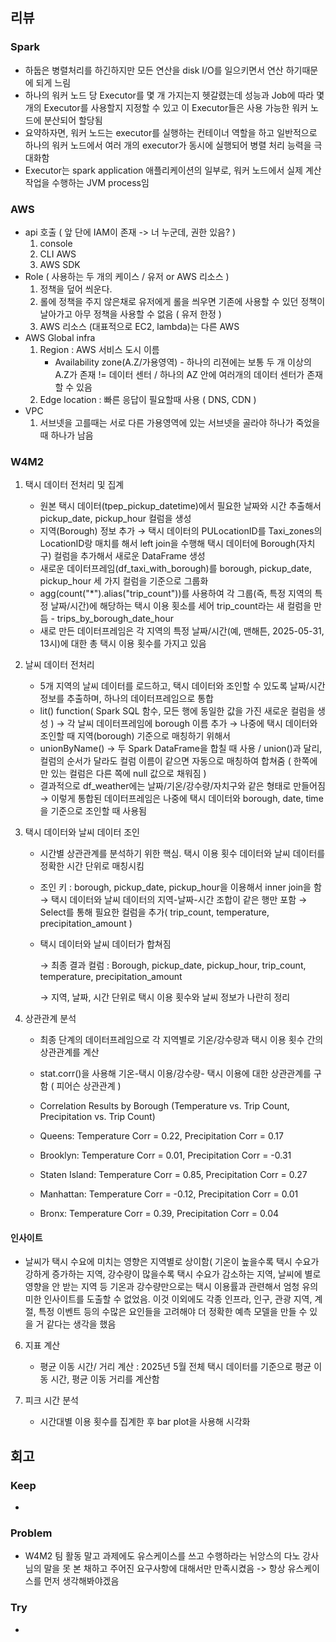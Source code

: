 ## 리뷰

### Spark
- 하둡은 병렬처리를 하긴하지만 모든 연산을 disk I/O를 일으키면서 연산 하기때문에 되게 느림
- 하나의 워커 노드 당 Executor를 몇 개 가지는지 헷갈렸는데 성능과 Job에 따라 몇 개의 Executor를 사용할지 지정할 수 있고 이 Executor들은 사용 가능한 워커 노드에 분산되어 할당됨
- 요약하자면, 워커 노드는 executor를 실행하는 컨테이너 역할을 하고 일반적으로 하나의 워커 노드에서 여러 개의 executor가 동시에 실행되어 병렬 처리 능력을 극대화함
- Executor는 spark application 애플리케이션의 일부로, 워커 노드에서 실제 계산 작업을 수행하는 JVM process임

### AWS
- api 호출 ( 앞 단에 IAM이 존재 -> 너 누군데, 권한 있음? )
  1. console
  2. CLI AWS
  3. AWS SDK
- Role ( 사용하는 두 개의 케이스 / 유저 or AWS 리소스 )
  1. 정책을 덮어 씌운다.
  2. 롤에 정책을 주지 않은채로 유저에게 롤을 씌우면 기존에 사용할 수 있던 정책이 날아가고 아무 정책을 사용할 수 없음 ( 유저 한정 )
  3. AWS 리소스 (대표적으로 EC2, lambda)는 다른 AWS
- AWS Global infra
  1. Region : AWS 서비스 도시 이름
     - Availability zone(A.Z/가용영역) - 하나의 리젼에는 보통 두 개 이상의 A.Z가 존재 != 데이터 센터 / 하나의 AZ 안에 여러개의 데이터 센터가 존재할 수 있음
  2. Edge location : 빠른 응답이 필요할때 사용 ( DNS, CDN )
- VPC
  1. 서브넷을 고를때는 서로 다른 가용영역에 있는 서브넷을 골라야 하나가 죽었을때 하나가 남음
 
### W4M2

1. 택시 데이터 전처리 및 집계
    - 원본 택시 데이터(tpep_pickup_datetime)에서 필요한 날짜와 시간 추출해서 pickup_date, pickup_hour 컬럼을 생성
    - 지역(Borough) 정보 추가 → 택시 데이터의 PULocationID를 Taxi_zones의 LocationID랑 매치를 해서 left join을 수행해 택시 데이터에 Borough(자치구) 컬럼을 추가해서 새로운 DataFrame 생성
    - 새로운 데이터프레임(df_taxi_with_borough)를 borough, pickup_date, pickup_hour 세 가지 컬럼을 기준으로 그룹화
    - agg(count("*").alias("trip_count"))를 사용하여 각 그룹(즉, 특정 지역의 특정 날짜/시간)에 해당하는 택시 이용 횟소를 세어 trip_count라는 새 컬럼을 만듬 - trips_by_borough_date_hour
    - 새로 만든 데이터프레임은 각 지역의 특정 날짜/시간(예, 맨해튼, 2025-05-31, 13시)에 대한 총 택시 이용 횟수를 가지고 있음
    
2. 날씨 데이터 전처리
    - 5개 지역의 날씨 데이터를 로드하고, 택시 데이터와 조인할 수 있도록 날짜/시간 정보를 추출하며, 하나의 데이터프레임으로 통합
    - lit() function( Spark SQL 함수, 모든 행에 동일한 값을 가진 새로운 컬럼을 생성 ) → 각 날씨 데이터프레임에 borough 이름 추가 → 나중에 택시 데이터와 조인할 때 지역(borough) 기준으로 매칭하기 위해서
    - unionByName() → 두 Spark DataFrame을 합칠 때 사용 / union()과 달리, 컬럼의 순서가 달라도 컬럼 이름이 같으면 자동으로 매칭하여 합쳐줌 ( 한쪽에만 있는 컬럼은 다른 쪽에 null 값으로 채워짐 )
    - 결과적으로 df_weather에는 날짜/기온/강수량/자치구와 같은 형태로 만들어짐 → 이렇게 통합된 데이터프레임은 나중에 택시 데이터와 borough, date, time을 기준으로 조인할 때 사용됨

3. 택시 데이터와 날씨 데이터 조인
    - 시간별 상관관계를 분석하기 위한 핵심. 택시 이용 횟수 데이터와 날씨 데이터를 정확한 시간 단위로 매칭시킴
    - 조인 키 : borough, pickup_date, pickup_hour을  이용해서 inner join을 함 → 택시 데이터와 날씨 데이터의 지역-날짜-시간 조합이 같은 행만 포함 → Select를 통해 필요한 컬럼을 추가( trip_count, temperature, precipitation_amount )
    - 택시 데이터와 날씨 데이터가 합쳐짐
        
        → 최종 결과 컬럼 : Borough, pickup_date, pickup_hour, trip_count, temperature, precipitation_amount 
        
        → 지역, 날짜, 시간 단위로 택시 이용 횟수와 날씨 정보가 나란히 정리
        
4. 상관관계 분석
    - 최종 단계의 데이터프레임으로 각 지역별로 기온/강수량과 택시 이용 횟수 간의 상관관계를 계산
    - stat.corr()을 사용해 기온-택시 이용/강수량- 택시 이용에 대한 상관관계를 구함 ( 피어슨 상관관계 )

    - Correlation Results by Borough (Temperature vs. Trip Count, Precipitation vs. Trip Count)
    - Queens: Temperature Corr = 0.22, Precipitation Corr = 0.17
    - Brooklyn: Temperature Corr = 0.01, Precipitation Corr = -0.31
    - Staten Island: Temperature Corr = 0.85, Precipitation Corr = 0.27
    - Manhattan: Temperature Corr = -0.12, Precipitation Corr = 0.01
    - Bronx: Temperature Corr = 0.39, Precipitation Corr = 0.04

#### 인사이트
- 날씨가 택시 수요에 미치는 영향은 지역별로 상이함( 기온이 높을수록 택시 수요가 강하게 증가하는 지역, 강수량이 많을수록 택시 수요가 감소하는 지역, 날씨에 별로 영향을 안 받는 지역 등 기온과 강수량만으로는 택시 이용률과 관련해서 엄청 유의미한 인사이트를 도출할 수 없었음. 이것 이외에도 각종 인프라, 인구, 관광 지역, 계절, 특정 이벤트 등의 수많은 요인들을 고려해야 더 정확한 예측 모델을 만들 수 있을 거 같다는 생각을 했음

6. 지표 계산
    - 평균 이동 시간/ 거리 계산 : 2025년 5월 전체 택시 데이터를 기준으로 평균 이동 시간, 평균 이동 거리를 계산함

7. 피크 시간 분석
    - 시간대별 이용 횟수를 집계한 후 bar plot을 사용해 시각화

## 회고
  
### Keep
- 

### Problem
- W4M2 팀 활동 말고 과제에도 유스케이스를 쓰고 수행하라는 뉘앙스의 다노 강사님의 말을 못 본 채하고 주어진 요구사항에 대해서만 만족시켰음 -> 항상 유스케이스를 먼저 생각해봐야겠음

### Try
- 
